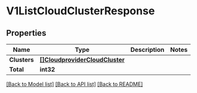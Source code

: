 # V1ListCloudClusterResponse

## Properties

Name | Type | Description | Notes
------------ | ------------- | ------------- | -------------
**Clusters** | [**[]CloudproviderCloudCluster**](CloudproviderCloudCluster.md) |  | 
**Total** | **int32** |  | 

[[Back to Model list]](../README.md#documentation-for-models) [[Back to API list]](../README.md#documentation-for-api-endpoints) [[Back to README]](../README.md)


